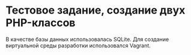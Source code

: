 # Тестовое задание, создание двух PHP-классов
В качестве базы данных использовалась SQLite.
Для создание виртуальной среды разработки использовался Vagrant.
